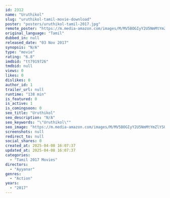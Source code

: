 ```yaml
---
id: 2312
name: "Uruthikol"
slug: "uruthikol-tamil-movie-download"
poster: "posters/uruthikol-tamil-2017.jpg"
remote_poster: "https://m.media-amazon.com/images/M/MV5BOGIyY2U5NmMtYmZlYS00ZDczLTgwNDMtNGYyZDkxMjg1MjBhXkEyXkFqcGdeQXVyMjA4OTI5NDQ@._V1_SX300.jpg"
original_language: "Tamil"
dubbed_in: null
released_date: "03 Nov 2017"
synopsis: "N/A"
type: "movie"
rating: "6.8"
imdbid: "tt7919726"
tmdbid: null
views: 0
likes: 0
dislikes: 0
author_id: 1
trailer_url: null
runtime: "138 min"
is_featured: 0
is_active: 1
is_comingsoon: 0
seo_title: "Uruthikol"
seo_description: "N/A"
seo_keywords: "\"Uruthikol\""
seo_image: "https://m.media-amazon.com/images/M/MV5BOGIyY2U5NmMtYmZlYS00ZDczLTgwNDMtNGYyZDkxMjg1MjBhXkEyXkFqcGdeQXVyMjA4OTI5NDQ@._V1_SX300.jpg"
screenshots: null
redirect_to: null
social_shares: 0
created_at: 2025-04-08 16:07:37
updated_at: 2025-04-08 16:07:37
categories:
  - "Tamil 2017 Movies"
directors:
  - "Ayyanar"
genres:
  - "Action"
years:
  - "2017"
---
```

